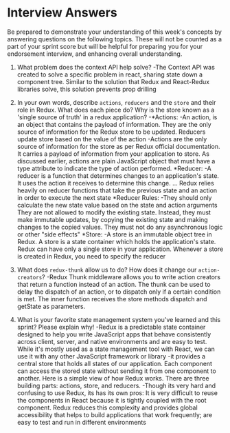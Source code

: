 # Interview Answers
Be prepared to demonstrate your understanding of this week's concepts by answering questions on the following topics. These will not be counted as a part of your sprint score but will be helpful for preparing you for your endorsement interview, and enhancing overall understanding.

1. What problem does the context API help solve?
-The Context API was created to solve a specific problem in react, sharing state down a component tree. Similar to the solution that Redux and React-Redux libraries solve, this solution prevents prop drilling

2. In your own words, describe `actions`, `reducers` and the `store` and their role in Redux. What does each piece do? Why is the store known as a 'single source of truth' in a redux application?
-*Actions:
-An action, is an object that contains the payload of information. They are the only source of information for the Redux store to be updated. Reducers update store based on the value of the action
-Actions are the only source of information for the store as per Redux official documentation. It carries a payload of information from your application to store. As discussed earlier, actions are plain JavaScript object that must have a type attribute to indicate the type of action performed.
*Reducer:
-A reducer is a function that determines changes to an application's state. It uses the action it receives to determine this change. ... Redux relies heavily on reducer functions that take the previous state and an action in order to execute the next state
*Reducer Rules:
-They should only calculate the new state value based on the state and action arguments
They are not allowed to modify the existing state. Instead, they must make immutable updates, by copying the existing state and making changes to the copied values.
They must not do any asynchronous logic or other "side effects"
*Store:
-A store is an immutable object tree in Redux. A store is a state container which holds the application's state. Redux can have only a single store in your application. Whenever a store is created in Redux, you need to specify the reducer

3. What does `redux-thunk` allow us to do? How does it change our `action-creators`?
-Redux Thunk middleware allows you to write action creators that return a function instead of an action. The thunk can be used to delay the dispatch of an action, or to dispatch only if a certain condition is met. The inner function receives the store methods dispatch and getState as parameters.

4. What is your favorite state management system you've learned and this sprint? Please explain why!
-Redux is a predictable state container designed to help you write JavaScript apps that behave consistently across client, server, and native environments and are easy to test. While it's mostly used as a state management tool with React, we can use it with any other JavaScript framework or library
-it provides a central store that holds all states of our application. Each component can access the stored state without sending it from one component to another. Here is a simple view of how Redux works. There are three building parts: actions, store, and reducers.
-Though its very hard and confusing to use Redux, its has its own pros:
It is very difficult to reuse the components in React because it is tightly coupled with the root component. Redux reduces this complexity and provides global accessibility that helps to build applications that work frequently; are easy to test and run in different environments